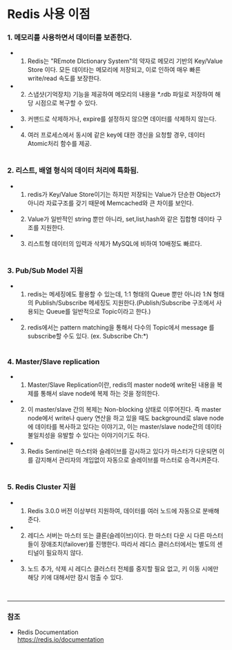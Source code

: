 # Redis 사용 이점

### 1. 메모리를 사용하면서 데이터를 보존한다.
 
* 1) Redis는 "REmote DIctionary System"의 약자로 메모리 기반의 Key/Value Store 이다. 모든 데이타는 메모리에 저장되고, 이로 인하여 매우 빠른 write/read 속도를 보장한다.
 
* 2) 스냅샷(기억장치) 기능을 제공하여 메모리의 내용을 *.rdb 파일로 저장하여 해당 시점으로 복구할 수 있다.
  
* 3) 커맨드로 삭제하거나, expire를 설정하지 않으면 데이터를 삭제하지 않는다.
 
* 4) 여러 프로세스에서 동시에 같은 key에 대한 갱신을 요청할 경우, 데이터 Atomic처리 함수를 제공.
<br><br>

### 2. 리스트, 배열 형식의 데이터 처리에 특화됨.

* 1) redis가 Key/Value Store이기는 하지만 저장되는 Value가 단순한 Object가 아니라 자료구조를 갖기 때문에 Memcached와 큰 차이를 보인다.
 
* 2) Value가 일반적인 string 뿐만 아니라, set,list,hash와 같은 집합형 데이타 구조를 지원한다.

* 3) 리스트형 데이터의 입력과 삭제가 MySQL에 비하여 10배정도 빠르다.
<br><br>

### 3. Pub/Sub Model 지원

* 1) redis는 메세징에도 활용할 수 있는데, 1:1 형태의 Queue 뿐만 아니라 1:N 형태의 Publish/Subscribe 메세징도 지원한다.(Publish/Subscribe 구조에서 사용되는 Queue를 일반적으로 Topic이라고 한다.)

* 2) redis에서는 pattern matching을 통해서 다수의 Topic에서 message 를 subscribe할 수도 있다. (ex. Subscribe Ch:*)
<br><br>

### 4. Master/Slave replication

* 1) Master/Slave Replication이란, redis의 master node에 write된 내용을 복제를 통해서 slave node에 복제 하는 것을 정의한다.

* 2) 이 master/slave 간의 복제는 Non-blocking 상태로 이루어진다. 즉 master node에서 write나 query 연산을 하고 있을 때도 background로 slave node에 데이타를 복사하고 있다는 이야기고, 이는 master/slave node간의 데이타 불일치성을 유발할 수 있다는 이야기이기도 하다.

* 3) Redis Sentinel은 마스터와 슬레이브를 감시하고 있다가 마스터가 다운되면 이를 감지해서 관리자의 개입없이 자동으로 슬레이브를 마스터로 승격시켜준다.
<br><br>

### 5. Redis Cluster 지원

* 1) Redis 3.0.0 버전 이상부터 지원하여, 데이터를 여러 노드에 자동으로 분배해준다.
 
* 2) 레디스 서버는 마스터 또는 클론(슬레이브)이다. 한 마스터 다운 시 다른 마스터들이 장애조치(failover)를 진행한다. 따라서 레디스 클러스터에서는 별도의 센티널이 필요하지 않다.

* 3) 노드 추가, 삭제 시 레디스 클러스터 전체를 중지할 필요 없고, 키 이동 시에만 해당 키에 대해서만 잠시 멈출 수 있다.
<br>

***

### 참조

* Redis Documentation<br>
  <https://redis.io/documentation>

